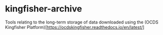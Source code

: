 # kingfisher-archive

Tools relating to the long-term storage of data downloaded using the (OCDS Kingfisher Platform)[https://ocdskingfisher.readthedocs.io/en/latest/]
